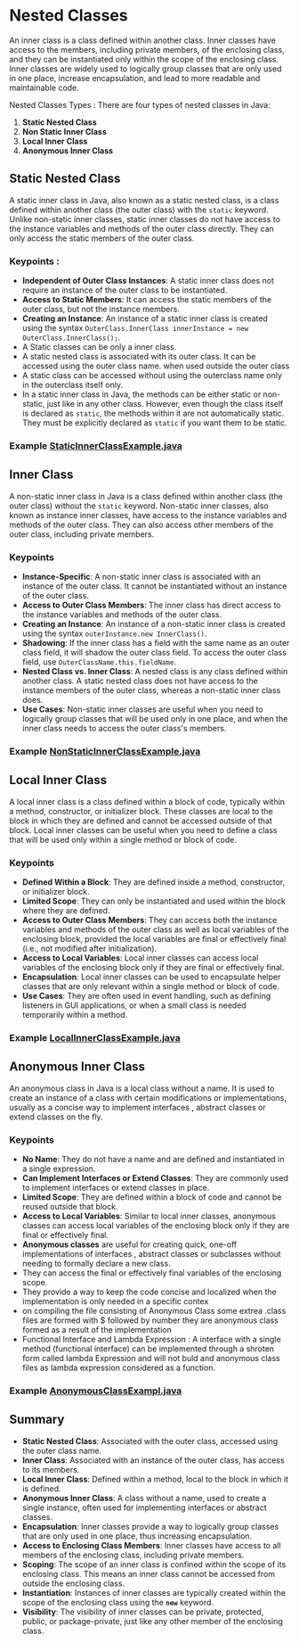# Nested  Classes

An inner class is a class defined within another class. Inner classes have access to the members, including private members, of the enclosing class, and they can be instantiated only within the scope of the enclosing class. Inner classes are widely used to logically group classes that are only used in one place, increase encapsulation, and lead to more readable and maintainable code.

Nested Classes Types : There are four types of nested classes in Java:

1. **Static Nested Class**
2. **Non Static Inner Class**
3. **Local Inner Class**
4. **Anonymous Inner Class**

## Static Nested Class

A static inner class in Java, also known as a static nested class, is a class defined within another class (the outer class) with the `static` keyword. Unlike non-static inner classes, static inner classes do not have access to the instance variables and methods of the outer class directly. They can only access the static members of the outer class.

### Keypoints :

- **Independent of Outer Class Instances**: A static inner class does not require an instance of the outer class to be instantiated.
- **Access to Static Members**: It can access the static members of the outer class, but not the instance members.
- **Creating an Instance**: An instance of a static inner class is created using the syntax `OuterClass.InnerClass innerInstance = new OuterClass.InnerClass();`.
- A Static classes can be only a inner class.
- A static nested class is associated with its outer class. It can be accessed using the outer class name. when used outside the outer class
- A static class can be accessed without using the outerclass name only in the outerclass itself only.
- In a static inner class in Java, the methods can be either static or non-static, just like in any other class. However, even though the class itself is declared as `static`, the methods within it are not automatically static. They must be explicitly declared as `static` if you want them to be static.



### Example [StaticInnerClassExample.java](./StaticInnerClassExample.java)



## Inner Class

A non-static inner class in Java is a class defined within another class (the outer class) without the `static` keyword. Non-static inner classes, also known as instance inner classes, have access to the instance variables and methods of the outer class. They can also access other members of the outer class, including private members.

### Keypoints

- **Instance-Specific**: A non-static inner class is associated with an instance of the outer class. It cannot be instantiated without an instance of the outer class.
- **Access to Outer Class Members**: The inner class has direct access to the instance variables and methods of the outer class.
- **Creating an Instance**: An instance of a non-static inner class is created using the syntax `outerInstance.new InnerClass()`.
- **Shadowing**: If the inner class has a field with the same name as an outer class field, it will shadow the outer class field. To access the outer class field, use `OuterClassName.this.fieldName`.
- **Nested Class vs. Inner Class**: A nested class is any class defined within another class. A static nested class does not have access to the instance members of the outer class, whereas a non-static inner class does.
- **Use Cases**: Non-static inner classes are useful when you need to logically group classes that will be used only in one place, and when the inner class needs to access the outer class's members.


### Example [NonStaticInnerClassExample.java](./NonStaticInnerClassExample.java)

## Local Inner Class

A local inner class is a class defined within a block of code, typically within a method, constructor, or initializer block. These classes are local to the block in which they are defined and cannot be accessed outside of that block. Local inner classes can be useful when you need to define a class that will be used only within a single method or block of code.

### Keypoints

- **Defined Within a Block**: They are defined inside a method, constructor, or initializer block.
- **Limited Scope**: They can only be instantiated and used within the block where they are defined.
- **Access to Outer Class Members**: They can access both the instance variables and methods of the outer class as well as local variables of the enclosing block, provided the local variables are final or effectively final (i.e., not modified after initialization).
- **Access to Local Variables**: Local inner classes can access local variables of the enclosing block only if they are final or effectively final.
- **Encapsulation**: Local inner classes can be used to encapsulate helper classes that are only relevant within a single method or block of code.
- **Use Cases**: They are often used in event handling, such as defining listeners in GUI applications, or when a small class is needed temporarily within a method.

### Example [LocalInnerClassExample.java](./LocalInnerClassExample.java)

## Anonymous Inner Class

An anonymous class in Java is a local class without a name. It is used to create an instance of a class with certain modifications or implementations, usually as a concise way to implement interfaces , abstract classes or extend classes on the fly.

### Keypoints

- **No Name**: They do not have a name and are defined and instantiated in a single expression.
- **Can Implement Interfaces or Extend Classes**: They are commonly used to implement interfaces or extend classes in place.
- **Limited Scope**: They are defined within a block of code and cannot be reused outside that block.
- **Access to Local Variables**: Similar to local inner classes, anonymous classes can access local variables of the enclosing block only if they are final or effectively final.
- **Anonymous classes** are useful for creating quick, one-off implementations of interfaces , abstract classes or subclasses without needing to formally declare a new class.
- They can access the final or effectively final variables of the enclosing scope.
- They provide a way to keep the code concise and localized when the implementation is only needed in a specific contex
- on compiling the  file  consisting of Anonymous Class some extrea .class files are formed with $ followed by number they are anonymous class formed as a result of the implementation
- Functional Interface and Lambda Expression : A interface with a single method (functional interface) can be implemented through a shroten form called lambda Expression and will not buld and anonymous class files as lambda expression considered as a function.

### Example [AnonymousClassExampl.java](./AnonymousClassExample.java)


## Summary

- **Static Nested Class**: Associated with the outer class, accessed using the outer class name.
- **Inner Class**: Associated with an instance of the outer class, has access to its members.
- **Local Inner Class**: Defined within a method, local to the block in which it is defined.
- **Anonymous Inner Class**: A class without a name, used to create a single instance, often used for implementing interfaces or abstract classes.
- **Encapsulation**: Inner classes provide a way to logically group classes that are only used in one place, thus increasing encapsulation.
- **Access to Enclosing Class Members**: Inner classes have access to all members of the enclosing class, including private members.
- **Scoping**: The scope of an inner class is confined within the scope of its enclosing class. This means an inner class cannot be accessed from outside the enclosing class.
- **Instantiation**: Instances of inner classes are typically created within the scope of the enclosing class using the **`new`** keyword.
- **Visibility**: The visibility of inner classes can be private, protected, public, or package-private, just like any other member of the enclosing class.